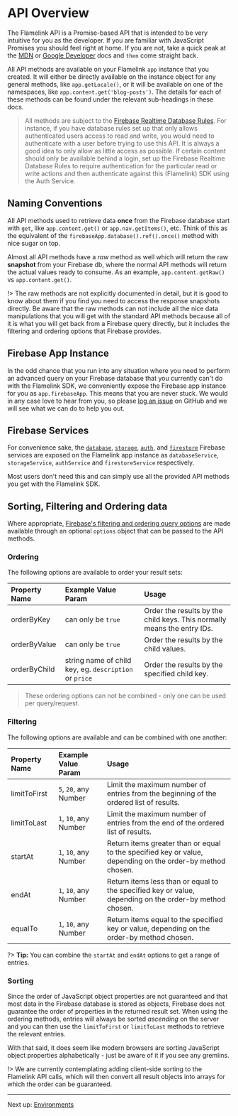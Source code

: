 # API Overview

The Flamelink API is a Promise-based API that is intended to be very intuitive for you as the developer. If you are familiar with JavaScript Promises you should feel right at home. If you are not, take a quick peak at the [MDN](https://developer.mozilla.org/en-US/docs/Web/JavaScript/Reference/Global_Objects/Promise) or [Google Developer](https://developers.google.com/web/fundamentals/getting-started/primers/promises) docs and `then` come straight back.

All API methods are available on your Flamelink `app` instance that you created. It will either be directly available on the instance object for any general methods, like `app.getLocale()`, or it will be available on one of the namespaces, like `app.content.get('blog-posts')`. The details for each of these methods can be found under the relevant sub-headings in these docs.

> All methods are subject to the [Firebase Realtime Database Rules](https://firebase.google.com/docs/database/security/). For instance, if you have database rules set up that only allows authenticated users access to read and write, you would need to authenticate with a user before trying to use this API. It is always a good idea to only allow as little access as possible. If certain content should only be available behind a login, set up the Firebase Realtime Database Rules to require authentication for the particular read or write actions and then authenticate against this (Flamelink) SDK using the Auth Service.

## Naming Conventions

All API methods used to retrieve data **once** from the Firebase database start with `get`, like `app.content.get()` or `app.nav.getItems()`, etc. Think of this as the equivalent of the `firebaseApp.database().ref().once()` method with nice sugar on top.

Almost all API methods have a *raw* method as well which will return the raw **snapshot** from your Firebase db, where the normal API methods will return the actual values ready to consume. As an example, `app.content.getRaw()` vs `app.content.get()`.

!> The raw methods are not explicitly documented in detail, but it is good to know about them if you find you need to access the response snapshots directly. Be aware that the raw methods can not include all the nice data manipulations that you will get with the standard API methods because all of it is what you will get back from a Firebase query directly, but it includes the filtering and ordering options that Firebase provides.

## Firebase App Instance

In the odd chance that you run into any situation where you need to perform an advanced query on your Firebase database that you currently can't do with the Flamelink SDK, we conveniently expose the Firebase app instance for you as `app.firebaseApp`. This means that you are never stuck. We would in any case love to hear from you, so please [log an issue](https://github.com/flamelink/flamelink/issues) on GitHub and we will see what we can do to help you out.

## Firebase Services

For convenience sake, the [`database`](https://firebase.google.com/docs/database/), [`storage`](https://firebase.google.com/docs/storage/), [`auth`](https://firebase.google.com/docs/auth/), and [`firestore`](https://firebase.google.com/docs/firestore/) Firebase services are exposed on the Flamelink app instance as `databaseService`, `storageService`, `authService` and `firestoreService` respectively.

Most users don't need this and can simply use all the provided API methods you get with the Flamelink SDK.

## Sorting, Filtering and Ordering data

Where appropriate, [Firebase's filtering and ordering query options](https://firebase.google.com/docs/database/web/lists-of-data#sorting_and_filtering_data) are made available through an optional `options` object that can be passed to the API methods.

### Ordering

The following options are available to order your result sets:

| Property Name | Example Value Param                                    | Usage                                                                   |
| :------------ | :----------------------------------------------------- | :---------------------------------------------------------------------- |
| orderByKey    | can only be `true`                                     | Order the results by the child keys. This normally means the entry IDs. |
| orderByValue  | can only be `true`                                     | Order the results by the child values.                                  |
| orderByChild  | string name of child key, eg. `description` or `price` | Order the results by the specified child key.                           |

> These ordering options can not be combined - only one can be used per query/request.

### Filtering

The following options are available and can be combined with one another:

| Property Name | Example Value Param   | Usage                                                                                                      |
| :------------ | :-------------------- | :--------------------------------------------------------------------------------------------------------- |
| limitToFirst  | `5`, `20`, any Number | Limit the maximum number of entries from the beginning of the ordered list of results.                     |
| limitToLast   | `1`, `10`, any Number | Limit the maximum number of entries from the end of the ordered list of results.                           |
| startAt       | `1`, `10`, any Number | Return items greater than or equal to the specified key or value, depending on the order-by method chosen. |
| endAt         | `1`, `10`, any Number | Return items less than or equal to the specified key or value, depending on the order-by method chosen.    |
| equalTo       | `1`, `10`, any Number | Return items equal to the specified key or value, depending on the order-by method chosen.                 |

?> **Tip:** You can combine the `startAt` and `endAt` options to get a range of entries.

### Sorting

Since the order of JavaScript object properties are not guaranteed and that most data in the Firebase database is stored as objects, Firebase does not guarantee the order of properties in the returned result set. When using the ordering methods, entries will always be sorted *ascending* on the server and you can then use the `limitToFirst` or `limitToLast` methods to retrieve the relevant entries.

With that said, it does seem like modern browsers are sorting JavaScript object properties alphabetically - just be aware of it if you see any gremlins.

!> We are currently contemplating adding client-side sorting to the Flamelink API calls, which will then convert all result objects into arrays for which the order can be guaranteed.

---

Next up: [Environments](/environments)